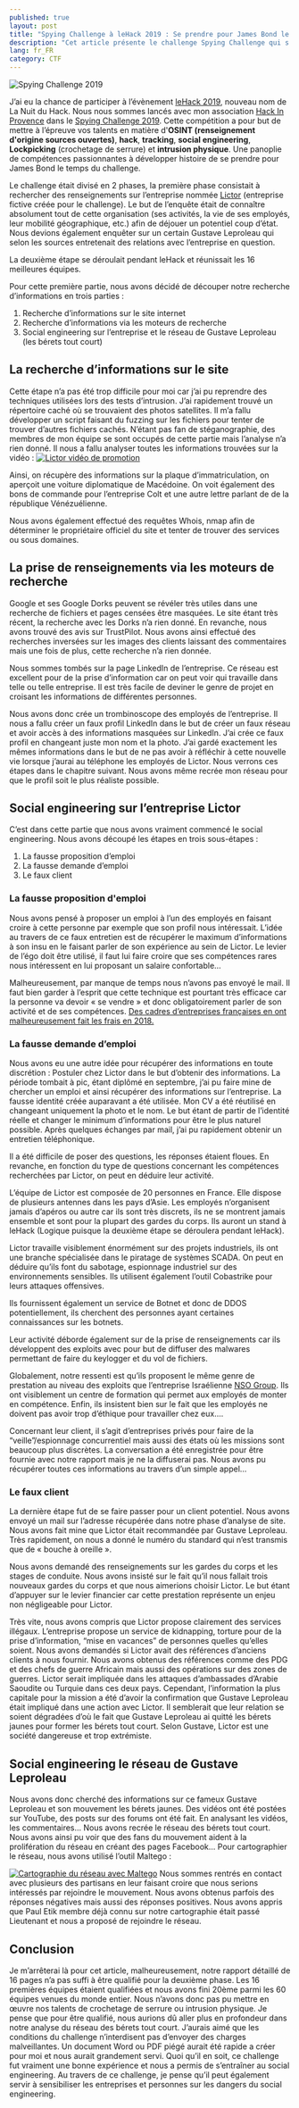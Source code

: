 ```yaml
---
published: true
layout: post
title: "Spying Challenge à leHack 2019 : Se prendre pour James Bond le temps d’un challenge"
description: "Cet article présente le challenge Spying Challenge qui s'est déroulé en 2019. Ce challenge est un challenge, phishing, espionnage lors de la conférence leHack"
lang: fr_FR
category: CTF
---
```

![Spying Challenge 2019](/assets/images/2019-07-13-Spying-Challenge-leHack-se-prendre-pour-james-bond-le-temps-dun-challenge/illustration.png)

J’ai eu la chance de participer à l’évènement [leHack 2019](https://lehack.org/fr), nouveau nom de La Nuit du Hack. Nous nous sommes lancés avec mon association [Hack In Provence](https://www.hackinprovence.fr/) dans le [Spying Challenge 2019](https://spyingchallenge.com/). Cette compétition a pour but de mettre à l’épreuve vos talents en matière d'**OSINT (renseignement d'origine sources ouvertes)**, **hack**, **tracking**, **social engineering**, **Lockpicking** (crochetage de serrure) et **intrusion physique**. Une panoplie de compétences passionnantes à développer histoire de se prendre pour James Bond le temps du challenge.

Le challenge était divisé en 2 phases, la première phase consistait à rechercher des renseignements sur l’entreprise nommée [Lictor](https://lictor.fr/) (entreprise fictive créée pour le challenge). Le but de l’enquête était de connaître absolument tout de cette organisation (ses activités, la vie de ses employés, leur mobilité géographique, etc.) afin de déjouer un potentiel coup d’état. Nous devions également enquêter sur un certain Gustave Leproleau qui selon les sources entretenait des relations avec l’entreprise en question.

La deuxième étape se déroulait pendant leHack et réunissait les 16 meilleures équipes.

Pour cette première partie, nous avons décidé de découper notre recherche d’informations en trois parties :
1. Recherche d’informations sur le site internet
2. Recherche d’informations via les moteurs de recherche
3. Social engineering sur l’entreprise et le réseau de Gustave Leproleau (les bérets tout court)

## La recherche d’informations sur le site
Cette étape n’a pas été trop difficile pour moi car j’ai pu reprendre des techniques utilisées lors des tests d’intrusion. J’ai rapidement trouvé un répertoire caché où se trouvaient des photos satellites. Il m’a fallu développer un script faisant du fuzzing sur les fichiers pour tenter de trouver d’autres fichiers cachés. N’étant pas fan de stéganographie, des membres de mon équipe se sont occupés de cette partie mais l’analyse n’a rien donné. Il nous a fallu analyser toutes les informations trouvées sur la vidéo :
[![Lictor vidéo de promotion](https://i.vimeocdn.com/video/790156485.jpg)](https://vimeo.com/341519795 "Lictor vidéo de promotion")

Ainsi, on récupère des informations sur la plaque d’immatriculation, on aperçoit une voiture diplomatique de Macédoine. On voit également des bons de commande pour l’entreprise Colt et une autre lettre parlant de de la république Vénézuélienne.

Nous avons également effectué des requêtes Whois, nmap afin de déterminer le propriétaire officiel du site et tenter de trouver des services ou sous domaines.

## La prise de renseignements via les moteurs de recherche
Google et ses Google Dorks peuvent se révéler très utiles dans une recherche de fichiers et pages censées être masquées. Le site étant très récent, la recherche avec les Dorks n’a rien donné. En revanche, nous avons trouvé des avis sur TrustPilot. Nous avons ainsi effectué des recherches inversées sur les images des clients laissant des commentaires mais une fois de plus, cette recherche n’a rien donnée.

Nous sommes tombés sur la page LinkedIn de l’entreprise. Ce réseau est excellent pour de la prise d’information car on peut voir qui travaille dans telle ou telle entreprise. Il est très facile de deviner le genre de projet en croisant les informations de différentes personnes.

Nous avons donc crée un trombinoscope des employés de l’entreprise. Il nous a fallu créer un faux profil LinkedIn dans le but de créer un faux réseau et avoir accès à des informations masquées sur LinkedIn. J’ai crée ce faux profil en changeant juste mon nom et la photo. J’ai gardé exactement les mêmes informations dans le but de ne pas avoir à réfléchir à cette nouvelle vie lorsque j’aurai au téléphone les employés de Lictor. Nous verrons ces étapes dans le chapitre suivant. Nous avons même recrée mon réseau pour que le profil soit le plus réaliste possible.

## Social engineering sur l’entreprise Lictor
C’est dans cette partie que nous avons vraiment commencé le social engineering. Nous avons découpé les étapes en trois sous-étapes :

1. La fausse proposition d’emploi
2. La fausse demande d’emploi
3. Le faux client

###  La fausse proposition d'emploi
Nous avons pensé à proposer un emploi à l’un des employés en faisant croire à cette personne par exemple que son profil nous intéressait. L’idée au travers de ce faux entretien est de récupérer le maximum d’informations à son insu en le faisant parler de son expérience au sein de Lictor. Le levier de l’égo doit être utilisé, il faut lui faire croire que ses compétences rares nous intéressent en lui proposant un salaire confortable…

Malheureusement, par manque de temps nous n’avons pas envoyé le mail. Il faut bien garder à l’esprit que cette technique est pourtant très efficace car la personne va devoir « se vendre » et donc obligatoirement parler de son activité et de ses compétences. [Des cadres d’entreprises françaises en ont malheureusement fait les frais en 2018.](https://lentreprise.lexpress.fr/rh-management/recrutement/les-cadres-francais-cibles-des-espions-chinois-sur-linkedin_2044088.html)

### La fausse demande d’emploi
Nous avons eu une autre idée pour récupérer des informations en toute discrétion : Postuler chez Lictor dans le but d’obtenir des informations. La période tombait à pic, étant diplômé en septembre, j’ai pu faire mine de chercher un emploi et ainsi récupérer des informations sur l’entreprise. La fausse identité créée auparavant a été utilisée. Mon CV a été réutilisé en changeant uniquement la photo et le nom. Le but étant de partir de l’identité réelle et changer le minimum d’informations pour être le plus naturel possible. Après quelques échanges par mail, j’ai pu rapidement obtenir un entretien téléphonique.

Il a été difficile de poser des questions, les réponses étaient floues. En revanche, en fonction du type de questions concernant les compétences recherchées par Lictor, on peut en déduire leur activité.

L’équipe de Lictor est composée de 20 personnes en France. Elle dispose de plusieurs antennes dans les pays d’Asie. Les employés n’organisent jamais d’apéros ou autre car ils sont très discrets, ils ne se montrent jamais ensemble et sont pour la plupart des gardes du corps. Ils auront un stand à leHack (Logique puisque la deuxième étape se déroulera pendant leHack).

Lictor travaille visiblement énormément sur des projets industriels, ils ont une branche spécialisée dans le piratage de systèmes SCADA. On peut en déduire qu’ils font du sabotage, espionnage industriel sur des environnements sensibles. Ils utilisent également l’outil Cobastrike pour leurs attaques offensives.

Ils fournissent également un service de Botnet et donc de DDOS potentiellement, ils cherchent des personnes ayant certaines connaissances sur les botnets.

Leur activité déborde également sur de la prise de renseignements car ils développent des exploits avec pour but de diffuser des malwares permettant de faire du keylogger et du vol de fichiers.

Globalement, notre ressenti est qu’ils proposent le même genre de prestation au niveau des exploits que l’entreprise Israélienne [NSO Group](https://www.nsogroup.com/). Ils ont visiblement un centre de formation qui permet aux employés de monter en compétence. Enfin, ils insistent bien sur le fait que les employés ne doivent pas avoir trop d’éthique pour travailler chez eux….

Concernant leur client, il s’agit d’entreprises privés pour faire de la “veille”/espionnage concurrentiel mais aussi des états où les missions sont beaucoup plus discrètes. La conversation a été enregistrée pour être fournie avec notre rapport mais je ne la diffuserai pas. Nous avons pu récupérer toutes ces informations au travers d’un simple appel…

### Le faux client
La dernière étape fut de se faire passer pour un client potentiel. Nous avons envoyé un mail sur l’adresse récupérée dans notre phase d’analyse de site. Nous avons fait mine que Lictor était recommandée par Gustave Leproleau. Très rapidement, on nous a donné le numéro du standard qui n’est transmis que de « bouche à oreille ».

Nous avons demandé des renseignements sur les gardes du corps et les stages de conduite. Nous avons insisté sur le fait qu’il nous fallait trois nouveaux gardes du corps et que nous aimerions choisir Lictor. Le but étant d’appuyer sur le levier financier car cette prestation représente un enjeu non négligeable pour Lictor.

Très vite, nous avons compris que Lictor propose clairement des services illégaux. L’entreprise propose un service de kidnapping, torture pour de la prise d’information, “mise en vacances” de personnes quelles qu’elles soient. Nous avons demandés si Lictor avait des références d’anciens clients à nous fournir. Nous avons obtenus des références comme des PDG et des chefs de guerre Africain mais aussi des opérations sur des zones de guerres. Lictor serait impliquée dans les attaques d’ambassades d’Arabie Saoudite ou Turquie dans ces deux pays. Cependant, l’information la plus capitale pour la mission a été d’avoir la confirmation que Gustave Leproleau était impliqué dans une action avec Lictor. Il semblerait que leur relation se soient dégradées d’où le fait que Gustave Leproleau ai quitté les bérets jaunes pour former les bérets tout court. Selon Gustave, Lictor est une société dangereuse et trop extrémiste.

## Social engineering le réseau de Gustave Leproleau
Nous avons donc cherché des informations sur ce fameux Gustave Leproleau et son mouvement les bérets jaunes. Des vidéos ont été postées sur YouTube, des posts sur des forums ont été fait. En analysant les vidéos, les commentaires… Nous avons recrée le réseau des bérets tout court. Nous avons ainsi pu voir que des fans du mouvement aident à la prolifération du réseau en créant des pages Facebook… Pour cartographier le réseau, nous avons utilisé l’outil Maltego :

[![Cartographie du réseau avec Maltego](/assets/images/2019-07-13-Spying-Challenge-leHack-se-prendre-pour-james-bond-le-temps-dun-challenge/cartographie-du-reseau-avec-Maltego.png)](/assets/images/2019-07-13-Spying-Challenge-leHack-se-prendre-pour-james-bond-le-temps-dun-challenge/cartographie-du-reseau-avec-Maltego.png)
Nous sommes rentrés en contact avec plusieurs des partisans en leur faisant croire que nous serions intéressés par rejoindre le mouvement. Nous avons obtenus parfois des réponses négatives mais aussi des réponses positives. Nous avons appris que Paul Etik membre déjà connu sur notre cartographie était passé Lieutenant et nous a proposé de rejoindre le réseau.

## Conclusion
Je m’arrêterai là pour cet article, malheureusement, notre rapport détaillé de 16 pages n’a pas suffi à être qualifié pour la deuxième phase. Les 16 premières équipes étaient qualifiées et nous avons fini 20ème parmi les 60 équipes venues du monde entier. Nous n’avons donc pas pu mettre en œuvre nos talents de crochetage de serrure ou intrusion physique. Je pense que pour être qualifié, nous aurions dû aller plus en profondeur dans notre analyse du réseau des bérets tout court. J’aurais aimé que les conditions du challenge n’interdisent pas d’envoyer des charges malveillantes. Un document Word ou PDF piégé aurait été rapide a créer pour moi et nous aurait grandement servi. Quoi qu’il en soit, ce challenge fut vraiment une bonne expérience et nous a permis de s’entraîner au social engineering. Au travers de ce challenge, je pense qu’il peut également servir à sensibiliser les entreprises et personnes sur les dangers du social engineering.
